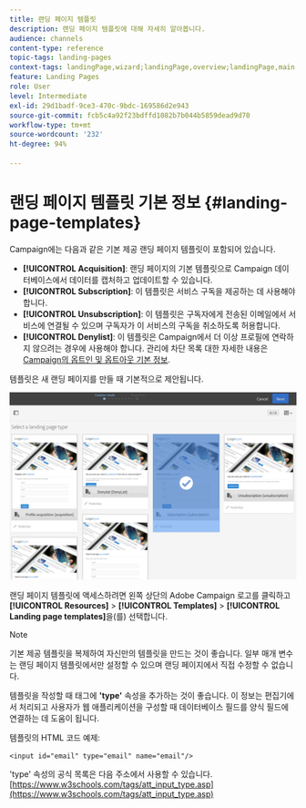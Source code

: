 ```yaml
---
title: 랜딩 페이지 템플릿
description: 랜딩 페이지 템플릿에 대해 자세히 알아봅니다.
audience: channels
content-type: reference
topic-tags: landing-pages
context-tags: landingPage,wizard;landingPage,overview;landingPage,main
feature: Landing Pages
role: User
level: Intermediate
exl-id: 29d1badf-9ce3-470c-9bdc-169586d2e943
source-git-commit: fcb5c4a92f23bdffd1082b7b044b5859dead9d70
workflow-type: tm+mt
source-wordcount: '232'
ht-degree: 94%

---
```


# 랜딩 페이지 템플릿 기본 정보 {#landing-page-templates}

Campaign에는 다음과 같은 기본 제공 랜딩 페이지 템플릿이 포함되어 있습니다.

* **[!UICONTROL Acquisition]**: 랜딩 페이지의 기본 템플릿으로 Campaign 데이터베이스에서 데이터를 캡처하고 업데이트할 수 있습니다.
* **[!UICONTROL Subscription]**: 이 템플릿은 서비스 구독을 제공하는 데 사용해야 합니다.
* **[!UICONTROL Unsubscription]**: 이 템플릿은 구독자에게 전송된 이메일에서 서비스에 연결될 수 있으며 구독자가 이 서비스의 구독을 취소하도록 허용합니다.
* **[!UICONTROL Denylist]**: 이 템플릿은 Campaign에서 더 이상 프로필에 연락하지 않으려는 경우에 사용해야 합니다. 관리에 차단 목록 대한 자세한 내용은 [Campaign의 옵트인 및 옵트아웃 기본 정보](../../audiences/using/about-opt-in-and-opt-out-in-campaign.md).

템플릿은 새 랜딩 페이지를 만들 때 기본적으로 제안됩니다.

![](assets/lp_creation_1.png)

랜딩 페이지 템플릿에 액세스하려면 왼쪽 상단의 Adobe Campaign 로고를 클릭하고 **[!UICONTROL Resources]** > **[!UICONTROL Templates]** > **[!UICONTROL Landing page templates]**&#x200B;을(를) 선택합니다.

>[!NOTE]
>
>기본 제공 템플릿을 복제하여 자신만의 템플릿을 만드는 것이 좋습니다. 일부 매개 변수는 랜딩 페이지 템플릿에서만 설정할 수 있으며 랜딩 페이지에서 직접 수정할 수 없습니다.

템플릿을 작성할 때 태그에 **&#39;type&#39;** 속성을 추가하는 것이 좋습니다. 이 정보는 편집기에서 처리되고 사용자가 웹 애플리케이션을 구성할 때 데이터베이스 필드를 양식 필드에 연결하는 데 도움이 됩니다.

템플릿의 HTML 코드 예제:

```
<input id="email" type="email" name="email"/>
```

&#39;type&#39; 속성의 공식 목록은 다음 주소에서 사용할 수 있습니다. [https://www.w3schools.com/tags/att_input_type.asp](https://www.w3schools.com/tags/att_input_type.asp)
